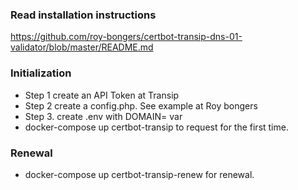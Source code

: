 ### Read installation instructions 
https://github.com/roy-bongers/certbot-transip-dns-01-validator/blob/master/README.md  

### Initialization
* Step 1 create an API Token at Transip  
* Step 2 create a config.php. See example at Roy bongers  
* Step 3. create .env with DOMAIN= var  
* docker-compose up certbot-transip to request for the first time.  

### Renewal
* docker-compose up certbot-transip-renew for renewal.

